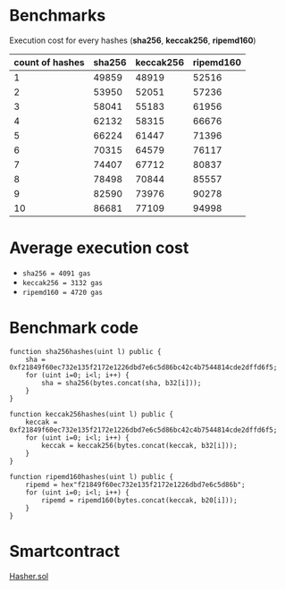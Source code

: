 # Benchmarks

Execution cost for every hashes (**sha256**, **keccak256**, **ripemd160**)

| count of hashes | sha256 | keccak256 | ripemd160 |
|---|---|---|---|
| 1 | 49859 | 48919 | 52516 |
| 2 | 53950 | 52051 | 57236 |
| 3 | 58041 | 55183 | 61956 |
| 4 | 62132 | 58315 | 66676 |
| 5 | 66224 | 61447 | 71396 |
| 6 | 70315 | 64579 | 76117 |
| 7 | 74407 | 67712 | 80837 |
| 8 | 78498 | 70844 | 85557 |
| 9 | 82590 | 73976 | 90278 |
| 10 | 86681 | 77109 | 94998 |

# Average execution cost

- ```sha256 = 4091 gas```
- ```keccak256 = 3132 gas ```
- ```ripemd160 = 4720 gas```

# Benchmark code 

```
function sha256hashes(uint l) public {
    sha = 0xf21849f60ec732e135f2172e1226dbd7e6c5d86bc42c4b7544814cde2dffd6f5;
    for (uint i=0; i<l; i++) { 
        sha = sha256(bytes.concat(sha, b32[i]));
    }
}
```

```
function keccak256hashes(uint l) public {
    keccak = 0xf21849f60ec732e135f2172e1226dbd7e6c5d86bc42c4b7544814cde2dffd6f5;
    for (uint i=0; i<l; i++) { 
        keccak = keccak256(bytes.concat(keccak, b32[i]));
    }
}
```

```
function ripemd160hashes(uint l) public {
    ripemd = hex"f21849f60ec732e135f2172e1226dbd7e6c5d86b";
    for (uint i=0; i<l; i++) { 
        ripemd = ripemd160(bytes.concat(keccak, b20[i]));
    }
}
```

# Smartcontract

[Hasher.sol](contracts/Hasher.sol)